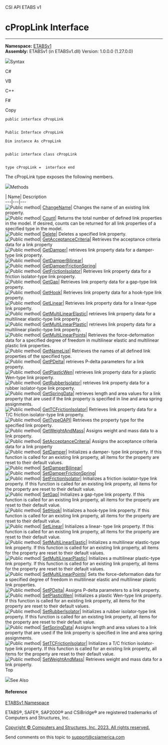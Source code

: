 ﻿

CSI API ETABS v1

# cPropLink Interface  
  
---  
  
**Namespace:** [ETABSv1](2780f1b8-2033-5289-2298-1cdb2a7508d9.htm)  
**Assembly:** ETABSv1 (in ETABSv1.dll) Version: 1.0.0.0 (1.27.0.0)

![](../icons/SectionExpanded.png)Syntax

C#

VB

C++

F#

Copy

    
    
    public interface cPropLink
    
    
    Public Interface cPropLink
    
    Dim instance As cPropLink
    
    
    public interface class cPropLink
    
    
    type cPropLink =  interface end

The cPropLink type exposes the following members.

![](../icons/SectionExpanded.png)Methods

| Name| Description  
---|---|---  
![Public method](../icons/pubmethod.gif)|
[ChangeName](b64f4ed3-3240-de85-e241-9e1bfc8dbab8.htm)|  Changes the name of
an existing link property.  
![Public method](../icons/pubmethod.gif)|
[Count](b9633e80-a47d-72cf-7c5d-6939318eb14e.htm)|  Returns the total number
of defined link properties in the model. If desired, counts can be returned
for all link properties of a specified type in the model.  
![Public method](../icons/pubmethod.gif)|
[Delete](944c1487-08d2-bdc2-f390-847e439d340b.htm)|  Deletes a specified link
property.  
![Public method](../icons/pubmethod.gif)|
[GetAcceptanceCriteria](df49ca33-87e3-d2be-b445-2354f3f3c26b.htm)|  Retrieves
the acceptance criteria data for a link property  
![Public method](../icons/pubmethod.gif)|
[GetDamper](e96ed896-226f-3fac-00d3-b8687696903b.htm)|  retrieves link
property data for a damper-type link property.  
![Public method](../icons/pubmethod.gif)|
[GetDamperBilinear](3df7e14d-a28f-6057-9a85-be178514f602.htm)|  
![Public method](../icons/pubmethod.gif)|
[GetDamperFrictionSpring](b3496758-fb94-b812-ad5c-f31c1405d6f6.htm)|  
![Public method](../icons/pubmethod.gif)|
[GetFrictionIsolator](6c82a6d3-2133-2c83-13f9-458526325b3e.htm)|  Retrieves
link property data for a friction isolator-type link property.  
![Public method](../icons/pubmethod.gif)|
[GetGap](abcd04fb-61ad-694d-6b36-49f64e88f759.htm)|  Retrieves link property
data for a gap-type link property.  
![Public method](../icons/pubmethod.gif)|
[GetHook](d367111f-871f-9af3-fa56-fce269a748cb.htm)|  Retrieves link property
data for a hook-type link property.  
![Public method](../icons/pubmethod.gif)|
[GetLinear](4a632cf4-e2ec-95a6-7bc6-85752c34c349.htm)|  Retrieves link
property data for a linear-type link property.  
![Public method](../icons/pubmethod.gif)|
[GetMultiLinearElastic](1aa23b30-f71e-3c98-de11-818c52ee07d0.htm)|  retrieves
link property data for a multilinear elastic-type link property.  
![Public method](../icons/pubmethod.gif)|
[GetMultiLinearPlastic](5ff39d5c-5aba-a6e7-48a9-9e2e3710fb90.htm)|  retrieves
link property data for a multilinear plastic-type link property.  
![Public method](../icons/pubmethod.gif)|
[GetMultiLinearPoints](a4aa1834-b7bc-65d5-ca61-d4edd83225ba.htm)|  Retrieves
the force-deformation data for a specified degree of freedom in multilinear
elastic and multilinear plastic link properties.  
![Public method](../icons/pubmethod.gif)|
[GetNameList](e6ef1e66-23dd-83af-4a0a-d2c793f1ae3f.htm)|  Retrieves the names
of all defined link properties of the specified type.  
![Public method](../icons/pubmethod.gif)|
[GetPDelta](427260de-d18b-345e-f72e-a46fb1088cd5.htm)|  retrieves P-delta
parameters for a link property.  
![Public method](../icons/pubmethod.gif)|
[GetPlasticWen](a2db2b07-18f9-68df-374c-c347f3b7720d.htm)|  retrieves link
property data for a plastic Wen-type link property.  
![Public method](../icons/pubmethod.gif)|
[GetRubberIsolator](aaf8915a-1574-e918-e573-a2e5f8b4050e.htm)|  retrieves link
property data for a rubber isolator-type link property.  
![Public method](../icons/pubmethod.gif)|
[GetSpringData](1f437108-2497-91dd-02ed-5859ed29af58.htm)|  retrieves length
and area values for a link property that are used if the link property is
specified in line and area spring assignments.  
![Public method](../icons/pubmethod.gif)|
[GetTCFrictionIsolator](4a1551f1-2636-f5c7-0140-d2a7799f3338.htm)|  Retrieves
link property data for a T/C friction isolator-type link property.  
![Public method](../icons/pubmethod.gif)|
[GetTypeOAPI](c655f722-ff2b-786d-8341-ba058aacceeb.htm)|  Retrieves the
property type for the specified link property.  
![Public method](../icons/pubmethod.gif)|
[GetWeightAndMass](6f9b0229-3107-7ddd-2591-48506af2da02.htm)|  Assigns weight
and mass data to a link property.  
![Public method](../icons/pubmethod.gif)|
[SetAcceptanceCriteria](6f2cb1e3-35ec-2eb6-a359-daf7dd1c17ce.htm)|  Assigns
the acceptance criteria data for a link property  
![Public method](../icons/pubmethod.gif)|
[SetDamper](27d8ab6a-fe84-6b0d-9810-c46b9f59d269.htm)|  Initializes a damper-
type link property. If this function is called for an existing link property,
all items for the property are reset to their default values.  
![Public method](../icons/pubmethod.gif)|
[SetDamperBilinear](9f9f5e41-56e2-0177-7870-dc879f0a5ed4.htm)|  
![Public method](../icons/pubmethod.gif)|
[SetDamperFrictionSpring](b0b711db-d827-c698-0893-9fd4b83e47af.htm)|  
![Public method](../icons/pubmethod.gif)|
[SetFrictionIsolator](db81c7a7-21a0-3c8d-d274-5cc7bb098577.htm)|  Initializes
a friction isolator-type link property. If this function is called for an
existing link property, all items for the property are reset to their default
value.  
![Public method](../icons/pubmethod.gif)|
[SetGap](d500746b-2f09-1204-de7f-388b1034a0ab.htm)|  Initializes a gap-type
link property. If this function is called for an existing link property, all
items for the property are reset to their default value.  
![Public method](../icons/pubmethod.gif)|
[SetHook](6e16d4b8-3a1d-be06-8ff4-bc0bf5b94be0.htm)|  Initializes a hook-type
link property. If this function is called for an existing link property, all
items for the property are reset to their default value.  
![Public method](../icons/pubmethod.gif)|
[SetLinear](05ec099e-6741-fb00-0568-43900dc46ef0.htm)|  Initializes a linear-
type link property. If this function is called for an existing link property,
all items for the property are reset to their default value.  
![Public method](../icons/pubmethod.gif)|
[SetMultiLinearElastic](edc45f96-3152-dd94-a9f0-f7d5722b32a8.htm)|
Initializes a multilinear elastic-type link property. If this function is
called for an existing link property, all items for the property are reset to
their default values.  
![Public method](../icons/pubmethod.gif)|
[SetMultiLinearPlastic](ff7b168f-9d58-d475-5177-b791ed593dd5.htm)|
Initializes a multilinear plastic-type link property. If this function is
called for an existing link property, all items for the property are reset to
their default values.  
![Public method](../icons/pubmethod.gif)|
[SetMultiLinearPoints](b6816e20-0afe-579f-ff49-407bf56777b9.htm)|  Sets the
force-deformation data for a specified degree of freedom in multilinear
elastic and multilinear plastic link properties.  
![Public method](../icons/pubmethod.gif)|
[SetPDelta](6f4d750e-9c26-2d10-ab76-0a4f2b92fe40.htm)|  Assigns P-delta
parameters to a link property.  
![Public method](../icons/pubmethod.gif)|
[SetPlasticWen](5b45c67b-bd14-642e-4d55-90a93822171f.htm)|  Initializes a
plastic Wen-type link property. If this function is called for an existing
link property, all items for the property are reset to their default values.  
![Public method](../icons/pubmethod.gif)|
[SetRubberIsolator](4ff5aa58-5aba-f73a-15c3-51d5c6b5f427.htm)|  Initializes a
rubber isolator-type link property. If this function is called for an existing
link property, all items for the property are reset to their default value.  
![Public method](../icons/pubmethod.gif)|
[SetSpringData](4c73b170-9ca9-5d1b-3f16-c671f3a8ab95.htm)|  Assigns length and
area values to a link property that are used if the link property is specified
in line and area spring assignments.  
![Public method](../icons/pubmethod.gif)|
[SetTCFrictionIsolator](54bfe900-8f72-64d9-b744-d5964aa34589.htm)|
Initializes a T/C friction isolator-type link property. If this function is
called for an existing link property, all items for the property are reset to
their default value.  
![Public method](../icons/pubmethod.gif)|
[SetWeightAndMass](c1525a87-be6a-40ff-9c50-33e047107d95.htm)|  Retrieves
weight and mass data for a link property.  
Top

![](../icons/SectionExpanded.png)See Also

#### Reference

[ETABSv1 Namespace](2780f1b8-2033-5289-2298-1cdb2a7508d9.htm)

ETABS®, SAFE®, SAP2000® and CSiBridge® are registered trademarks of Computers
and Structures, Inc.  

[Copyright © Computers and Structures, Inc. 2023. All rights
reserved.](http://www.csiamerica.com)

Send comments on this topic to
[support@csiamerica.com](mailto:support%40csiamerica.com?Subject=CSI%20API%20ETABS%20v1)

